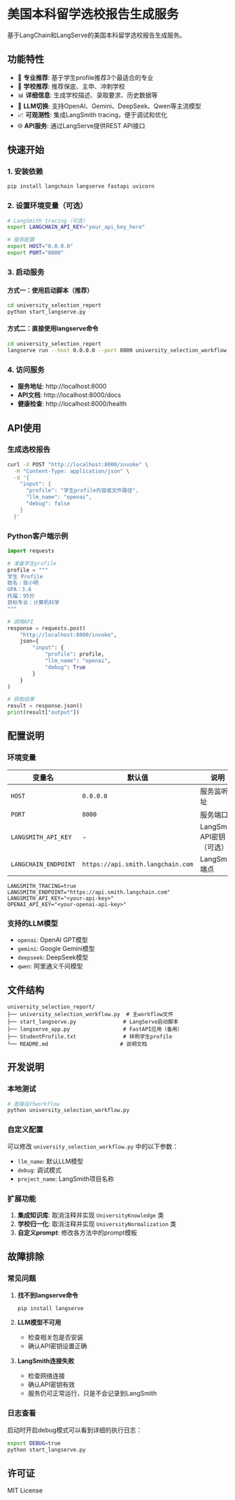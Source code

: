 # 美国本科留学选校报告生成服务

基于LangChain和LangServe的美国本科留学选校报告生成服务。

## 功能特性

- 🎯 **专业推荐**: 基于学生profile推荐3个最适合的专业
- 🏫 **学校推荐**: 推荐保底、主申、冲刺学校
- 📊 **详细信息**: 生成学校描述、录取要求、历史数据等
- 🔄 **LLM切换**: 支持OpenAI、Gemini、DeepSeek、Qwen等主流模型
- 📈 **可观测性**: 集成LangSmith tracing，便于调试和优化
- 🌐 **API服务**: 通过LangServe提供REST API接口

## 快速开始

### 1. 安装依赖

```bash
pip install langchain langserve fastapi uvicorn
```

### 2. 设置环境变量（可选）

```bash
# LangSmith tracing（可选）
export LANGCHAIN_API_KEY="your_api_key_here"

# 服务配置
export HOST="0.0.0.0"
export PORT="8000"
```

### 3. 启动服务

#### 方式一：使用启动脚本（推荐）

```bash
cd university_selection_report
python start_langserve.py
```

#### 方式二：直接使用langserve命令

```bash
cd university_selection_report
langserve run --host 0.0.0.0 --port 8000 university_selection_workflow:UniversitySelectionWorkflow
```

### 4. 访问服务

- **服务地址**: http://localhost:8000
- **API文档**: http://localhost:8000/docs
- **健康检查**: http://localhost:8000/health

## API使用

### 生成选校报告

```bash
curl -X POST "http://localhost:8000/invoke" \
  -H "Content-Type: application/json" \
  -d '{
    "input": {
      "profile": "学生profile内容或文件路径",
      "llm_name": "openai",
      "debug": false
    }
  }'
```

### Python客户端示例

```python
import requests

# 准备学生profile
profile = """
学生 Profile
姓名：张小明
GPA：3.6
托福：95分
目标专业：计算机科学
"""

# 调用API
response = requests.post(
    "http://localhost:8000/invoke",
    json={
        "input": {
            "profile": profile,
            "llm_name": "openai",
            "debug": True
        }
    }
)

# 获取结果
result = response.json()
print(result["output"])
```

## 配置说明

### 环境变量

| 变量名 | 默认值 | 说明 |
|--------|--------|------|
| `HOST` | `0.0.0.0` | 服务监听地址 |
| `PORT` | `8000` | 服务端口 |
| `LANGSMITH_API_KEY` | - | LangSmith API密钥（可选） |
| `LANGCHAIN_ENDPOINT` | `https://api.smith.langchain.com` | LangSmith端点 |

~~~
LANGSMITH_TRACING=true
LANGSMITH_ENDPOINT="https://api.smith.langchain.com"
LANGSMITH_API_KEY="<your-api-key>"
OPENAI_API_KEY="<your-openai-api-key>"
~~~

### 支持的LLM模型

- `openai`: OpenAI GPT模型
- `gemini`: Google Gemini模型
- `deepseek`: DeepSeek模型
- `qwen`: 阿里通义千问模型

## 文件结构

```
university_selection_report/
├── university_selection_workflow.py  # 主workflow文件
├── start_langserve.py               # LangServe启动脚本
├── langserve_app.py                 # FastAPI应用（备用）
├── StudentProfile.txt               # 样例学生profile
└── README.md                       # 说明文档
```

## 开发说明

### 本地测试

```bash
# 直接运行workflow
python university_selection_workflow.py
```

### 自定义配置

可以修改 `university_selection_workflow.py` 中的以下参数：

- `llm_name`: 默认LLM模型
- `debug`: 调试模式
- `project_name`: LangSmith项目名称

### 扩展功能

1. **集成知识库**: 取消注释并实现 `UniversityKnowledge` 类
2. **学校归一化**: 取消注释并实现 `UniversityNormalization` 类
3. **自定义prompt**: 修改各方法中的prompt模板

## 故障排除

### 常见问题

1. **找不到langserve命令**
   ```bash
   pip install langserve
   ```

2. **LLM模型不可用**
   - 检查相关包是否安装
   - 确认API密钥设置正确

3. **LangSmith连接失败**
   - 检查网络连接
   - 确认API密钥有效
   - 服务仍可正常运行，只是不会记录到LangSmith

### 日志查看

启动时开启debug模式可以看到详细的执行日志：

```bash
export DEBUG=true
python start_langserve.py
```

## 许可证

MIT License 